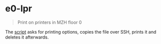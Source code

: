 # e0-lpr
> Print on printers in MZH floor 0

The [script](e0-lpr.sh) asks for printing options, copies the file over SSH, prints it and deletes it afterwards.
